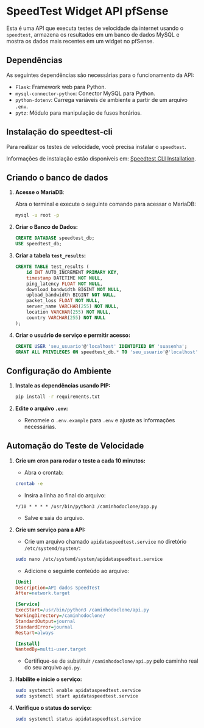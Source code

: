 
# SpeedTest Widget API pfSense

Esta é uma API que executa testes de velocidade da internet usando o `speedtest`, armazena os resultados em um banco de dados MySQL e mostra os dados mais recentes em um widget no pfSense.

## Dependências

As seguintes dependências são necessárias para o funcionamento da API:

- `Flask`: Framework web para Python.
- `mysql-connector-python`: Conector MySQL para Python.
- `python-dotenv`: Carrega variáveis de ambiente a partir de um arquivo `.env`.
- `pytz`: Módulo para manipulação de fusos horários.


## Instalação do speedtest-cli
Para realizar os testes de velocidade, você precisa instalar o `speedtest`. 

Informações de instalação estão disponíveis em: [Speedtest CLI Installation](https://www.speedtest.net/pt/apps/cli).

## Criando o banco de dados

1. **Acesse o MariaDB**:

   Abra o terminal e execute o seguinte comando para acessar o MariaDB:
   ```bash
   mysql -u root -p
   ```

2. **Criar o Banco de Dados:**
   ```sql
   CREATE DATABASE speedtest_db;
   USE speedtest_db;
   ```

3. **Criar a tabela `test_results`:**
   ```sql
   CREATE TABLE test_results (
       id INT AUTO_INCREMENT PRIMARY KEY,
       timestamp DATETIME NOT NULL,
       ping_latency FLOAT NOT NULL,
       download_bandwidth BIGINT NOT NULL,
       upload_bandwidth BIGINT NOT NULL,
       packet_loss FLOAT NOT NULL,
       server_name VARCHAR(255) NOT NULL,
       location VARCHAR(255) NOT NULL,
       country VARCHAR(255) NOT NULL
   );
   ```

4. **Criar o usuário de serviço e permitir acesso:**
   ```sql
   CREATE USER 'seu_usuario'@'localhost' IDENTIFIED BY 'suasenha';
   GRANT ALL PRIVILEGES ON speedtest_db.* TO 'seu_usuario'@'localhost';
   ```

## Configuração do Ambiente

1. **Instale as dependências usando PIP:**
   ```bash
   pip install -r requirements.txt
   ```

2. **Edite o arquivo `.env`:**
   - Renomeie o `.env.example` para `.env` e ajuste as informações necessárias.

## Automação do Teste de Velocidade

1. **Crie um cron para rodar o teste a cada 10 minutos:**
   - Abra o crontab:
   ```bash
   crontab -e
   ```

   - Insira a linha ao final do arquivo:
   ```
   */10 * * * * /usr/bin/python3 /caminhodoclone/app.py
   ```

   - Salve e saia do arquivo.

2. **Crie um serviço para a API:**
   - Crie um arquivo chamado `apidataspeedtest.service` no diretório `/etc/systemd/system/`:
   ```bash
   sudo nano /etc/systemd/system/apidataspeedtest.service
   ```

   - Adicione o seguinte conteúdo ao arquivo:
   ```ini
   [Unit]
   Description=API dados SpeedTest
   After=network.target

   [Service]
   ExecStart=/usr/bin/python3 /caminhodoclone/api.py
   WorkingDirectory=/caminhodoclone/
   StandardOutput=journal
   StandardError=journal
   Restart=always

   [Install]
   WantedBy=multi-user.target
   ```

   - Certifique-se de substituir `/caminhodoclone/api.py` pelo caminho real do seu arquivo `api.py`.

3. **Habilite e inicie o serviço:**
   ```bash
   sudo systemctl enable apidataspeedtest.service
   sudo systemctl start apidataspeedtest.service
   ```

4. **Verifique o status do serviço:**
   ```bash
   sudo systemctl status apidataspeedtest.service
   ```
   
